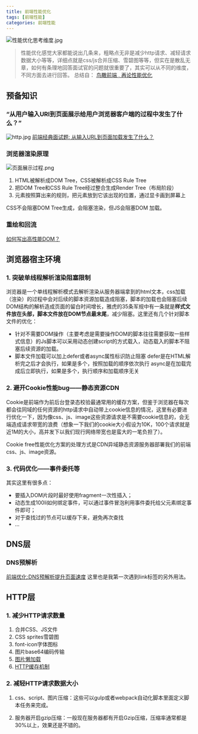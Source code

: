 ```yaml
---
title: 前端性能优化
tags: [前端性能]
categories: 前端性能
---
```

![性能优化思考维度.jpg](http://upload-images.jianshu.io/upload_images/4869616-36154be394a65dfd.jpg?imageMogr2/auto-orient/strip)


>性能优化感觉大家都能说出几条来，粗略点无非是减少http请求、减轻请求数据大小等等，详细点就是css/js合并压缩、雪碧图等等，但实在是散乱无章，如何有条理地回答面试官的问题就很重要了，其实可以从不同的维度，不同方面去进行回答。
总结自：
[鸟瞰前端 , 再论性能优化](https://juejin.im/post/59c2109cf265da066875eff5)


## 预备知识
### “从用户输入URl到页面展示给用户浏览器客户端的过程中发生了什么？”
![http.jpg](http://upload-images.jianshu.io/upload_images/4869616-d4ecfc72af5e399c.jpg?imageMogr2/auto-orient/strip)
[前端经典面试题: 从输入URL到页面加载发生了什么？](https://segmentfault.com/a/1190000006879700) 
### 浏览器渲染原理
![页面展示过程.png](http://upload-images.jianshu.io/upload_images/4869616-597251687b12933e.png?imageMogr2/auto-orient/strip%7CimageView2/2/w/1240)
1. HTML被解析成DOM Tree，CSS被解析成CSS Rule Tree
2. 把DOM Tree和CSS Rule Tree经过整合生成Render Tree（布局阶段）
3. 元素按照算出来的规则，把元素放到它该出现的位置，通过显卡画到屏幕上

CSS不会阻塞DOM Tree生成，会阻塞渲染，但JS会阻塞DOM 加载。
### 重绘和回流
[如何写出高性能DOM？](http://34585f3f.wiz03.com/share/s/0Qm5Y_0RRQtc2F-3Zy2piy1K0E4QKp0IAQvZ2PEFvB08u3fM)

## 浏览器宿主环境
### 1.  突破单线程解析渲染阻塞限制
浏览器是一个单线程解析模式去解析渲染从服务器端拿到的html文本，css加载（渲染）的过程中会对后续的脚本资源加载造成阻塞，脚本的加载也会阻塞后续DOM结构的解析造成页面的留白时间增长，雅虎的35条军规中有一条就是**样式文件放在头部，脚本文件放在DOM节点最末尾**，减少阻塞。这里还有几个针对脚本文件的优化：

* 针对不需要DOM操作（主要考虑是需要操作DOM的脚本往往需要获取一些样式信息）的Js脚本可以采用动态创建script的方式载入，动态载入的脚本不阻塞后续资源的加载。
* 脚本文件加载可以加上defer或者async属性标识防止阻塞
defer是在HTML解析完之后才会执行，如果是多个，按照加载的顺序依次执行
async是在加载完成后立即执行，如果是多个，执行顺序和加载顺序无关

### 2. 避开Cookie性能bug——静态资源CDN
Cookie是前端作为前后台登录态校验最通常用的缓存方案，但鉴于浏览器在每次都会往同域的任何资源的http请求中自动带上cookie信息的情况，这里有必要进行优化一下，因为像css、js、image这些资源请求是不需要cookie信息的，会无端造成请求带宽的浪费（想象一下我们的cookie大小假设为10K，100个请求就是近1M的大小，高并发下以我们现行网络带宽也是蛮大的一笔负担了）。

Cookie free性能优化方案的处理方式是CDN异域静态资源服务器部署我们的前端css、js、image资源。

### 3. 代码优化——事件委托等
其实这里有很多点：
* 要插入DOM片段时最好使用fragment一次性插入；
* 动态生成100li如何绑定事件，可以通过事件冒泡利用事件委托给父元素绑定事件即可；
* 对于查找过的节点可以缓存下来，避免再次查找
* ...

## DNS层
### DNS预解析
[前端优化:DNS预解析提升页面速度](http://skyhome.cn/div_css/301.html)
这里也是我第一次遇到link标签的另外用法。

## HTTP层
### 1. 减少HTTP请求数量
1. 合并CSS、JS文件
2. CSS sprites雪碧图
3. font-icon字体图标
4. 图片base64编码传输
5. [图片懒加载](http://www.jianshu.com/p/4876a4fe7731)
6. [HTTP缓存机制](http://blog.hackerwen.tech/2017/09/14/HTTP%E4%B9%8B%E7%BC%93%E5%AD%98/)  
### 2. 减轻HTTP请求数据大小
1. css、script、图片压缩：这些可以gulp或者webpack自动化脚本里面定义脚本任务来完成。

2. 服务器开启gzip压缩：一般现在服务器都有开启Gzip压缩，压缩率通常都是30%以上，效果还是不错的。
